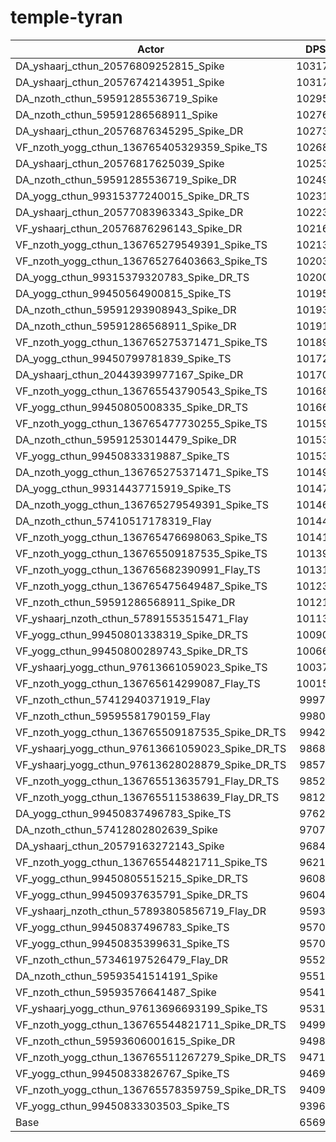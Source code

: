 # temple-tyran
| Actor | DPS | Increase |
|---|:---:|:---:|
|DA_yshaarj_cthun_20576809252815_Spike|103173|57.04%|
|DA_yshaarj_cthun_20576742143951_Spike|103170|57.03%|
|DA_nzoth_cthun_59591285536719_Spike|102953|56.70%|
|DA_nzoth_cthun_59591286568911_Spike|102768|56.42%|
|DA_yshaarj_cthun_20576876345295_Spike_DR|102730|56.36%|
|VF_nzoth_yogg_cthun_136765405329359_Spike_TS|102683|56.29%|
|DA_yshaarj_cthun_20576817625039_Spike|102538|56.07%|
|DA_nzoth_cthun_59591285536719_Spike_DR|102495|56.01%|
|DA_yogg_cthun_99315377240015_Spike_DR_TS|102315|55.73%|
|DA_yshaarj_cthun_20577083963343_Spike_DR|102237|55.61%|
|VF_yshaarj_cthun_20576876296143_Spike_DR|102164|55.50%|
|VF_nzoth_yogg_cthun_136765279549391_Spike_TS|102130|55.45%|
|VF_nzoth_yogg_cthun_136765276403663_Spike_TS|102038|55.31%|
|DA_yogg_cthun_99315379320783_Spike_DR_TS|102006|55.26%|
|DA_yogg_cthun_99450564900815_Spike_TS|101958|55.19%|
|DA_nzoth_cthun_59591293908943_Spike_DR|101939|55.16%|
|DA_nzoth_cthun_59591286568911_Spike_DR|101916|55.13%|
|VF_nzoth_yogg_cthun_136765275371471_Spike_TS|101893|55.09%|
|DA_yogg_cthun_99450799781839_Spike_TS|101721|54.83%|
|DA_yshaarj_cthun_20443939977167_Spike_DR|101701|54.80%|
|VF_nzoth_yogg_cthun_136765543790543_Spike_TS|101682|54.77%|
|VF_yogg_cthun_99450805008335_Spike_DR_TS|101662|54.74%|
|VF_nzoth_yogg_cthun_136765477730255_Spike_TS|101594|54.64%|
|DA_nzoth_cthun_59591253014479_Spike_DR|101536|54.55%|
|VF_yogg_cthun_99450833319887_Spike_TS|101534|54.54%|
|DA_nzoth_yogg_cthun_136765275371471_Spike_TS|101499|54.49%|
|DA_yogg_cthun_99314437715919_Spike_TS|101474|54.45%|
|DA_nzoth_yogg_cthun_136765279549391_Spike_TS|101461|54.43%|
|DA_nzoth_cthun_57410517178319_Flay|101445|54.41%|
|VF_nzoth_yogg_cthun_136765476698063_Spike_TS|101415|54.36%|
|VF_nzoth_yogg_cthun_136765509187535_Spike_TS|101396|54.33%|
|VF_nzoth_yogg_cthun_136765682390991_Flay_TS|101310|54.20%|
|VF_nzoth_yogg_cthun_136765475649487_Spike_TS|101236|54.09%|
|VF_nzoth_cthun_59591286568911_Spike_DR|101212|54.05%|
|VF_yshaarj_nzoth_cthun_57891553515471_Flay|101131|53.93%|
|VF_yogg_cthun_99450801338319_Spike_DR_TS|100902|53.58%|
|VF_yogg_cthun_99450800289743_Spike_DR_TS|100665|53.22%|
|VF_yshaarj_yogg_cthun_97613661059023_Spike_TS|100372|52.78%|
|VF_nzoth_yogg_cthun_136765614299087_Flay_TS|100158|52.45%|
|VF_nzoth_cthun_57412940371919_Flay|99971|52.17%|
|VF_nzoth_cthun_59595581790159_Flay|99805|51.91%|
|VF_nzoth_yogg_cthun_136765509187535_Spike_DR_TS|99420|51.33%|
|VF_yshaarj_yogg_cthun_97613661059023_Spike_DR_TS|98687|50.21%|
|VF_yshaarj_yogg_cthun_97613628028879_Spike_DR_TS|98570|50.03%|
|VF_nzoth_yogg_cthun_136765513635791_Flay_DR_TS|98522|49.96%|
|VF_nzoth_yogg_cthun_136765511538639_Flay_DR_TS|98121|49.35%|
|DA_yogg_cthun_99450837496783_Spike_TS|97621|48.59%|
|DA_nzoth_cthun_57412802802639_Spike|97070|47.75%|
|DA_yshaarj_cthun_20579163272143_Spike|96846|47.41%|
|VF_nzoth_yogg_cthun_136765544821711_Spike_TS|96211|46.44%|
|VF_yogg_cthun_99450805515215_Spike_DR_TS|96080|46.24%|
|VF_yogg_cthun_99450937635791_Spike_DR_TS|96045|46.19%|
|VF_yshaarj_nzoth_cthun_57893805856719_Flay_DR|95930|46.01%|
|VF_yogg_cthun_99450837496783_Spike_TS|95709|45.68%|
|VF_yogg_cthun_99450835399631_Spike_TS|95706|45.67%|
|VF_nzoth_cthun_57346197526479_Flay_DR|95525|45.40%|
|DA_nzoth_cthun_59593541514191_Spike|95511|45.38%|
|VF_nzoth_cthun_59593576641487_Spike|95414|45.23%|
|VF_yshaarj_yogg_cthun_97613696693199_Spike_TS|95316|45.08%|
|VF_nzoth_yogg_cthun_136765544821711_Spike_DR_TS|94995|44.59%|
|VF_nzoth_cthun_59593606001615_Spike_DR|94981|44.57%|
|VF_nzoth_yogg_cthun_136765511267279_Spike_DR_TS|94714|44.16%|
|VF_yogg_cthun_99450833826767_Spike_TS|94696|44.14%|
|VF_nzoth_yogg_cthun_136765578359759_Spike_DR_TS|94094|43.22%|
|VF_yogg_cthun_99450833303503_Spike_TS|93969|43.03%|
|Base|65699|0.00%|
